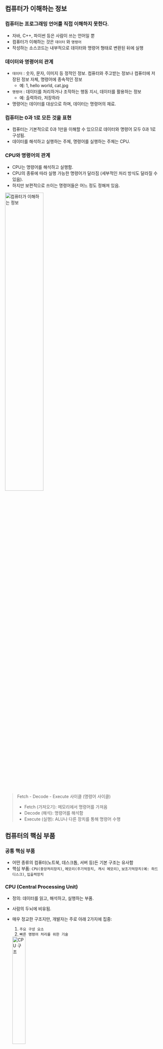 ## 컴퓨터가 이해하는 정보


### **컴퓨터는 프로그래밍 언어를 직접 이해하지 못한다.**

- 자바, C++, 파이썬 등은 사람이 쓰는 언어일 뿐
- 컴퓨터가 이해하는 것은 `데이터` 와 `명령어`
- 작성하는 소스코드는 내부적으로 데이터와 명령어 형태로 변환된 뒤에 실행

### **데이터와 명령어의 관계**

- `데이터` : 숫자, 문자, 이미지 등 정적인 정보. 컴퓨터와 주고받는 정보나 컴퓨터에 저장된 정보 자체, 명령어에 종속적인 정보
    - 예: 1, hello world, cat.jpg
- `명령어` : 데이터를 처리하거나 조작하는 행동 지시, 데이터를 활용하는 정보
    - 예: 출력하라, 저장하라
- 명령어는 데이터를 대상으로 하며, 데이터는 명령어의 재료.

### 컴퓨터는 0과 1로 모든 것을 표현

- 컴퓨터는 기본적으로 0과 1만을 이해할 수 있으므로 데이터와 명령어 모두 0과 1로 구성됨.
- 데이터를 해석하고 실행하는 주체, 명령어를 실행하는 주체는 CPU.

### **CPU와 명령어의 관계**

- CPU는 명령어를 해석하고 실행함.
- CPU의 종류에 따라 실행 가능한 명령어가 달라짐 (세부적인 처리 방식도 달라질 수 있음).
- 하지만 보편적으로 쓰이는 명령어들은 어느 정도 정해져 있음.

<img src="./image01/image01.png" alt="컴퓨터가 이해하는 정보" style="width:50%;">

</br>

> Fetch - Decode - Execute 사이클 (명령어 사이클)
> - Fetch (가져오기): 메모리에서 명령어를 가져옴
> - Decode (해석): 명령어를 해석함
> - Execute (실행): ALU나 다른 장치를 통해 명령어 수행
>

## 컴퓨터의 핵심 부품


### **공통 핵심 부품**

- 어떤 종류의 컴퓨터(노트북, 데스크톱, 서버 등)든 기본 구조는 유사함
- 핵심 부품: `CPU(중앙처리장치)`, `메모리(주기억장치, 캐시 메모리)`, `보조기억장치(예: 하드디스크)`, `입출력장치`

### **CPU (Central Processing Unit)**

- 정의: 데이터를 읽고, 해석하고, 실행하는 부품.
- 사람의 두뇌에 비유됨.
- 매우 정교한 구조지만, 개발자는 주로 아래 2가지에 집중:
    1. `주요 구성 요소`
    2. `빠른 명령어 처리를 위한 기술`
    
    <img src="./image01/image02.png" alt="CPU 구조" style="width:30%;">
    

### CPU의 주요 구성 요소

- `산술논리연산장치 (ALU, Arithmetic Logic Unit)`
    - 사칙연산 및 논리연산을 담당하는 회로.
    - CPU가 명령어를 실제로 계산/처리하는 부분.
- `제어장치 (CU, Control Unit)`
    - 명령어를 해석하고, 각 구성 요소에 제어 신호를 전달.
    - 예: 메모리에서 데이터 읽기, 연산 지시, 입출력 장치로 데이터 전송 등.
- `레지스터 (Register)`
    - CPU 내부의 초고속 임시 저장소.
    - 연산 중간 결과나 명령어 실행에 필요한 데이터를 저장.
    - 여러 종류가 있으며, 각 레지스터는 고유한 이름과 역할을 가짐.
- 가장 중요한 요소는 레지스터
- CPU가 실행하는 명령어는 반드시 레지스터에 저장되며, 레지스터 값만 잘 관찰해도 프로그램이 어떻게 실행되는지 파악이 가능

### **메모리와 캐시 메모리**

- 메모리(Memory)는 일반적으로 RAM을 의미하며, 컴퓨터의 주기억장치 역할을 수행함.
    - 메인 메모리 역할을 하는 하드웨어에는 `RAM`과 `ROM`이 있지만, 보통 "메모리"라고 하면 RAM을 가리킴.
- CPU가 실행 중인 프로그램의 명령어와 데이터를 저장하는 장치로, 프로그램이 실행되기 위해서는 해당 명령어와 데이터가 메모리에 올라가 있어야 함.

</br>


> **ROM (Read-Only Memory)**
> 
> - 읽기 전용 메모리로, 일반적으로 사용자가 데이터를 수정할 수 없음.
> - 비휘발성 저장장치: 전원이 꺼져도 데이터가 유지됨.
> - 주로 컴퓨터의 부팅 시 필요한 정보(펌웨어)를 저장하는 용도로 사용됨.
> 
> **ROM의 역할**
> 
> - 컴퓨터를 켰을 때 가장 먼저 실행되는 `BIOS`나 `UEFI` 같은 프로그램이 저장되어 있음.
> - 하드웨어를 초기화하고, 운영체제를 메모리로 불러오는 작업(부트스트랩)을 수행.

### 메모리의 주소

- CPU는 주소(Address)를 통해 메모리에 저장된 특정 위치의 데이터를 읽거나 씀.
- 실행 중인 데이터는 반드시 메모리에 존재해야 하며, CPU는 해당 주소를 통해 원하는 데이터를 빠르게 접근함.

    <img src="./image01/image03.png" alt="메모리와 주소" style="width:50%;">

</br>

> 예를 들어 `int x = 10;`이라는 코드가 있다고 가정해본다. 이 코드를 실행하면, 컴퓨터는 메모리에서 변수 x를 저장할 빈 공간을 찾고, 그 위치에 숫자 10을 저장한다. 여기서 x라는 이름은 사람이 이해하기 쉽게 붙여놓은 이름일 뿐이고, 실제로 컴퓨터는 0x1004 같은 메모리 주소를 통해 값을 기억한다.
> 
> 
> CPU는 변수 이름이 아니라, 그 변수에 해당하는 메모리 주소를 기준으로 데이터를 읽고 쓴다. 예를 들어 x + 5라는 연산을 하게 되면, CPU는 먼저 변수 x의 주소에 있는 값을 메모리에서 읽어와서, 여기에 5를 더한 다음 결과를 저장하거나 출력하는 방식으로 동작한다.
> 

### 메모리의 휘발성

- RAM은 휘발성(Volatile) 저장장치로, 전원이 꺼지면 저장된 데이터가 모두 사라짐.
    - `휘발성`: 전원 공급이 중단되면 데이터가 사라지는 특성

### **캐시 메모리 (Cache Memory)**

- 캐시 메모리는 CPU와 메모리 사이에 위치하여, 속도 차이를 보완하는 고속 임시 저장장치
- CPU가 자주 사용하는 명령어나 데이터를 미리 저장해두고, 빠르게 접근할 수 있도록 도와줌
- 종류에 따라 CPU 내부 또는 외부에 위치할 수 있으며, 대부분의 시스템에서는 하나 이상의 캐시 메모리 계층(L1, L2, L3 등)이 존재함.

</br>

> 캐시 메모리는 CPU와 메모리 사이에 있는 고속 임시 저장장치로, CPU가 자주 사용하는 데이터를 미리 저장해두었다가 빠르게 꺼내 쓸 수 있도록 도와준다. 메모리는 속도가 느리기 때문에, 캐시를 통해 CPU의 작업 속도를 높일 수 있다. 캐시는 사용 빈도가 높은 데이터를 우선적으로 저장하고, CPU는 먼저 캐시를 확인한 뒤 없을 경우에만 메모리로 접근한다. 이렇게 해서 전체 성능을 향상시키는 역할을 한다.
> 

### **보조기억장치 (Secondary Storage)**

- RAM의 휘발성을 보완하는 비휘발성 저장장치로, 전원이 꺼져도 데이터가 유지됨.
- 대표적인 예시:
    - `CD-ROM`, `DVD`, `HDD`, `플래시 메모리 (SSD, USB)`, `플로피 디스크`, `SD 카드` 등.
- 최근에는 HDD와 플래시 메모리 기반 SSD가 주로 사용됨.
- 메모리(RAM)가 현재 실행 중인 프로그램을 저장한다면, 보조기억장치는 프로그램이나 데이터를 장기 보관하는 역할을 함.
- 어떤 프로그램이 실행되려면, 반드시 보조기억장치에 저장된 프로그램이 메모리로 복사되어야 함.

<img src="./image01/image04.png" alt="보조기억장치" style="width:50%;">


### 입출력장치 (I/O Device)

- 컴퓨터 외부와 정보를 주고받는 장치들로, 컴퓨터와 사용자의 상호작용을 가능하게 함.
    - 입력장치: 마우스, 키보드, 마이크 등
    - 출력장치: 모니터, 스피커, 프린터 등
- 보조기억장치도 넓은 의미에서 입출력장치에 포함됨.
    - 메모리를 보조하며 데이터를 읽고 쓰는 기능을 수행.
    - 이처럼 컴퓨터 외부와 연결되어 작동하기 때문에 주변장치(Peripheral Device)로도 분류됨.

### 메인보드와 버스 (Mainboard & Bus)

<img src="./image01/image05.png" alt="메인보드" style="width:30%;">


- 메인보드(Motherboard)
    - 컴퓨터 내부의 주요 부품(CPU, 메모리, 저장장치 등)을 연결하는 **기판**.
- 버스(Bus)
    - 컴퓨터 내부 부품 간 데이터를 전달하는 통로.
    - 다양한 종류가 있으나, CPU, 메모리, 입출력장치 등을 연결하는 시스템 버스가 가장 핵심적임.
    - 메인보드를 통해 모든 주요 부품은 이 버스를 통해 서로 통신함.

    <img src="./image01/image06.png" alt="버스" style="width:50%;">


## 저장장치의 계층 구조


<img src="./image01/image07.png" alt="계층 구조" style="width:50%;">

<img src="./image01/image08.png" alt="캐시 메모리" style="width:50%;">


- 저장장치는 속도, 용량, 비용 등의 요소에 따라 계층적으로 구성됨.
- CPU에 가까울수록 속도가 빠르지만 용량이 작고 비용이 비쌈.
- 하위 계층으로 갈수록 속도는 느려지지만 대용량 저장과 장기 보관이 가능함.
- 각 저장장치는 고유한 역할과 특성을 가지고 있으므로, 계층 구조를 활용해 전체적인 성능과 효율을 최적화함